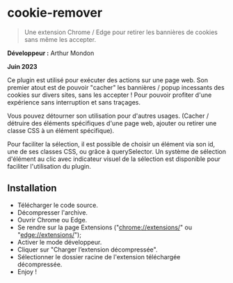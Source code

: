 # cookie-remover

> Une extension Chrome / Edge pour retirer les bannières de cookies sans même les accepter.

**Développeur :** Arthur Mondon

**Juin 2023**

Ce plugin est utilisé pour exécuter des actions sur une page web.
Son premier atout est de pouvoir "cacher" les bannières / popup incessants des cookies sur divers sites, sans les accepter ! Pour pouvoir profiter d'une expérience sans interruption et sans traçages.

Vous pouvez détourner son utilisation pour d'autres usages. (Cacher / détruire des éléments spécifiques d'une page web, ajouter ou retirer une classe CSS à un élément spécifique).

Pour faciliter la sélection, il est possible de choisir un élément via son id, une de ses classes CSS, ou grâce à querySelector.
Un système de sélection d'élément au clic avec indicateur visuel de la sélection est disponible pour faciliter l'utilisation du plugin.

## Installation

- Télécharger le code source.
- Décompresser l'archive.
- Ouvrir Chrome ou Edge.
- Se rendre sur la page Extensions ("[chrome://extensions/](chrome://extensions/)" ou "[edge://extensions/](edge://extensions/)");
- Activer le mode développeur.
- Cliquer sur "Charger l’extension décompressée".
- Sélectionner le dossier racine de l'extension téléchargée décompressée. 
- Enjoy !